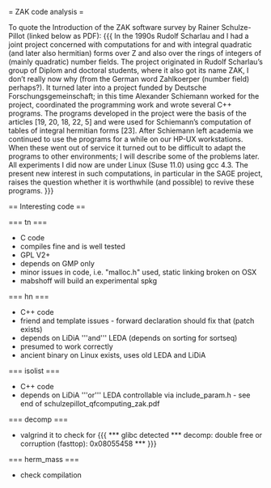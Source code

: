 = ZAK code analysis =

To quote the Introduction of the ZAK software survey by Rainer Schulze-Pillot (linked below as PDF):
{{{
In the 1990s Rudolf Scharlau and I had a joint project concerned 
with computations for and with integral quadratic (and later also 
hermitian) forms over Z and also over the rings of integers of 
(mainly quadratic) number fields. The project originated in 
Rudolf Scharlau’s group of Diplom and doctoral students, where it 
also got its name ZAK, I don’t really now why (from the German word 
Zahlkoerper (number field) perhaps?). It turned later into a project 
funded by Deutsche Forschungsgemeinschaft; in this time Alexander 
Schiemann worked for the project, coordinated the programming work 
and wrote several C++ programs. The programs developed in the project 
were the basis of the articles [19, 20, 18, 22, 5] and were used for
Schiemann’s computation of tables of integral hermitian forms [23]. 
After Schiemann left academia we continued to use the programs for 
a while on our HP-UX workstations. When these went out of service 
it turned out to be difficult to adapt the programs to other 
environments; I will describe some of the problems later. All 
experiments I did now are under Linux (Suse 11.0) using gcc 4.3. 
The present new interest in such computations, in particular in 
the SAGE project, raises the question whether it is worthwhile 
(and possible) to revive these programs.
}}}


== Interesting code ==

=== tn ===

 * C code
 * compiles fine and is well tested
 * GPL V2+
 * depends on GMP only
 * minor issues in code, i.e. "malloc.h" used, static linking broken on OSX
 * mabshoff will build an experimental spkg

=== hn ===

 * C++ code
 * friend and template issues - forward declaration should fix that (patch exists)
 * depends on LiDiA '''and''' LEDA (depends on sorting for sortseq)
 * presumed to work correctly
 * ancient binary on Linux exists, uses old LEDA and LiDiA

=== isolist ===

 * C++ code
 * depends on LiDiA '''or''' LEDA controllable via include_param.h - see end of schulzepillot_qfcomputing_zak.pdf

=== decomp ===

 * valgrind it to check for
{{{
*** glibc detected *** decomp: double free or 
corruption (fasttop): 0x08055458 *** 
}}}

=== herm_mass ===

 * check compilation 
